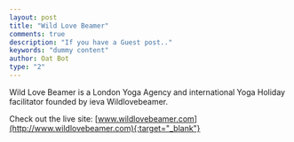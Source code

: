 ```yaml
---
layout: post
title: "Wild Love Beamer"
comments: true
description: "If you have a Guest post.."
keywords: "dummy content"
author: Oat Bot
type: "2"
---
```


Wild Love Beamer is a London Yoga Agency and international Yoga Holiday facilitator founded by ieva Wildlovebeamer.

Check out the live site: [www.wildlovebeamer.com](http://www.wildlovebeamer.com){:target="_blank"}
